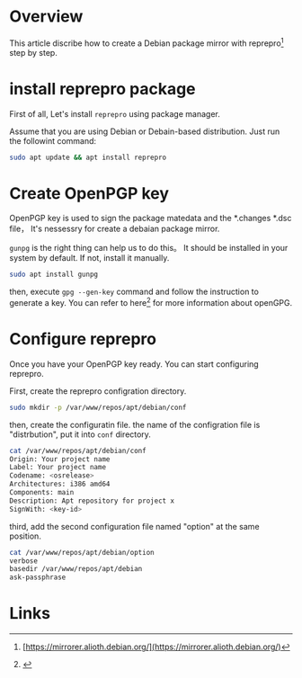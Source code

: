 # Overview
This article discribe how to create a Debian package mirror with reprepro[^1] step by step.

# install reprepro package
First of all, Let's install `reprepro` using package manager.

Assume that you are using Debian or Debain-based distribution. Just run the followint command:

```bash
sudo apt update && apt install reprepro
```
# Create OpenPGP key
OpenPGP key is used to sign the package matedata and the *.changes *.dsc file，
It's nessessry for create a debaian package mirror.

`gunpg` is the right thing can help us to do this。
It should be installed in your system by default. If not, install it manually.

```bash
sudo apt install gunpg
```

then, execute `gpg --gen-key` command and follow the instruction to generate a key. You can refer to here[^2] for more information about openGPG.

# Configure reprepro
Once you have your OpenPGP key ready. You can start configuring reprepro.

First, create the reprepro configration directory.

```bash
sudo mkdir -p /var/www/repos/apt/debian/conf
```

then, create the configuratin file. the name of the configration file is "distrbution", put it into `conf` directory.

```bash
cat /var/www/repos/apt/debian/conf
Origin: Your project name
Label: Your project name
Codename: <osrelease>
Architectures: i386 amd64
Components: main
Description: Apt repository for project x
SignWith: <key-id>
```

third, add the second configuration file named "option" at the same position.

```bash
cat /var/www/repos/apt/debian/option
verbose
basedir /var/www/repos/apt/debian
ask-passphrase
```

# Links
[^1]: [https://mirrorer.alioth.debian.org/](https://mirrorer.alioth.debian.org/)
[^2]: []()